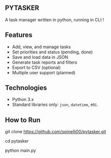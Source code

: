 ## PYTASKER 

A task manager written in python, running in CLI !  

## Features

-  Add, view, and manage tasks
-  Set priorities and status (pending, done)
-  Save and load data in JSON
-  Generate task reports and filters
-  Export to CSV (optional)
-  Multiple user support (planned)

## Technologies

- Python 3.x
- Standard libraries only: `json`, `datetime`, etc.

## How to Run

git clone https://github.com/spinelli00/pytasker.git

cd pytasker

python main.py